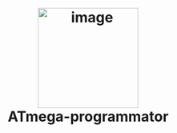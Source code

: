<h1 align="center">
  <br>
  <a href="http://www.amitmerchant.com/electron-markdownify"><img src="https://www.google.com/url?sa=i&url=https%3A%2F%2Fwww.reichelt.com%2Ffr%2Ffr%2Fmicrocontr-leur-atmega-avr-8-bits-32-kb-20-mhz-tqfp-32-atmega-328pb-au-p269093.html&psig=AOvVaw1cXqYNo2a57Z8npnTPdDJ9&ust=1718962780099000&source=images&cd=vfe&opi=89978449&ved=0CBEQjRxqFwoTCKiKgsPx6YYDFQAAAAAdAAAAABAE" alt="image" width="200"></a>
  <br>
  ATmega-programmator
  <br>
</h1>
